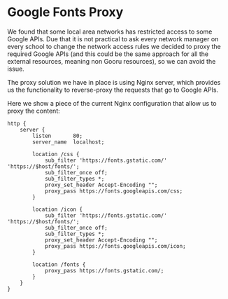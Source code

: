 Google Fonts Proxy
=============

We found that some local area networks has restricted access to some Google APIs. Due that it is not practical to
ask every network manager on every school to change the network access rules we decided to proxy the required Google
APIs (and this could be the same approach for all the external resources, meaning non Gooru resources), so we can avoid
the issue.

The proxy solution we have in place is using Nginx server, which provides us the functionality to reverse-proxy the 
requests that go to Google APIs.

Here we show a piece of the current Nginx configuration that allow us to proxy the content:

```
http {
    server {
        listen       80;
        server_name  localhost;

        location /css {
            sub_filter 'https://fonts.gstatic.com/' 'https://$host/fonts/';
            sub_filter_once off;
            sub_filter_types *;
            proxy_set_header Accept-Encoding "";
            proxy_pass https://fonts.googleapis.com/css;
        }

        location /icon {
            sub_filter 'https://fonts.gstatic.com/' 'https://$host/fonts/';
            sub_filter_once off;
            sub_filter_types *;
            proxy_set_header Accept-Encoding "";
            proxy_pass https://fonts.googleapis.com/icon;
        }

        location /fonts {
            proxy_pass https://fonts.gstatic.com/;
        }
    }
}
```
